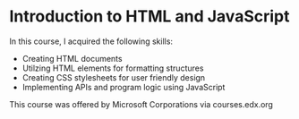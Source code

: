 # Introduction to HTML and JavaScript
In this course, I acquired the following skills: 
- Creating HTML documents
- Utilzing HTML elements for formatting structures
- Creating CSS stylesheets for user friendly design
- Implementing APIs and program logic using JavaScript

This course was offered by Microsoft Corporations via courses.edx.org


